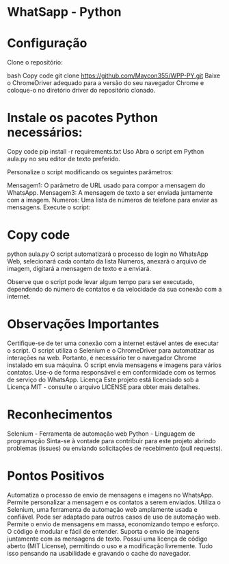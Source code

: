 # WhatSapp - Python


# Configuração
Clone o repositório:

bash
Copy code
git clone https://github.com/Maycon355/WPP-PY.git
Baixe o ChromeDriver adequado para a versão do seu navegador Chrome e coloque-o no diretório driver do repositório clonado.

# Instale os pacotes Python necessários:

Copy code
pip install -r requirements.txt
Uso
Abra o script em Python aula.py no seu editor de texto preferido.

Personalize o script modificando os seguintes parâmetros:

Mensagem1: O parâmetro de URL usado para compor a mensagem do WhatsApp.
Mensagem3: A mensagem de texto a ser enviada juntamente com a imagem.
Numeros: Uma lista de números de telefone para enviar as mensagens.
Execute o script:

# Copy code
python aula.py
O script automatizará o processo de login no WhatsApp Web, selecionará cada contato da lista Numeros, anexará o arquivo de imagem, digitará a mensagem de texto e a enviará.

Observe que o script pode levar algum tempo para ser executado, dependendo do número de contatos e da velocidade da sua conexão com a internet.

# Observações Importantes
Certifique-se de ter uma conexão com a internet estável antes de executar o script.
O script utiliza o Selenium e o ChromeDriver para automatizar as interações na web. Portanto, é necessário ter o navegador Chrome instalado em sua máquina.
O script envia mensagens e imagens para vários contatos. Use-o de forma responsável e em conformidade com os termos de serviço do WhatsApp.
Licença
Este projeto está licenciado sob a Licença MIT - consulte o arquivo LICENSE para obter mais detalhes.

# Reconhecimentos
Selenium - Ferramenta de automação web
Python - Linguagem de programação
Sinta-se à vontade para contribuir para este projeto abrindo problemas (issues) ou enviando solicitações de recebimento (pull requests).

# Pontos Positivos
Automatiza o processo de envio de mensagens e imagens no WhatsApp.
Permite personalizar a mensagem e os contatos a serem enviados.
Utiliza o Selenium, uma ferramenta de automação web amplamente usada e confiável.
Pode ser adaptado para outros casos de uso de automação web.
Permite o envio de mensagens em massa, economizando tempo e esforço.
O código é modular e fácil de entender.
Suporta o envio de imagens juntamente com as mensagens de texto.
Possui uma licença de código aberto (MIT License), permitindo o uso e a modificação livremente.
Tudo isso pensando na usabilidade e gravando o cache do navegador.
